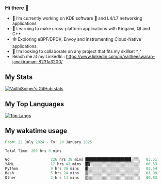 ### Hi there 👋

- 🔭 I’m currently working on KDE software 💓 and L4/L7 networking applications 
- 📖 Learning to make cross-platform applications with Kirigami, Qt and C++
- 🕸️ Exploring eBPF/DPDK, Envoy and instrumenting Cloud-Native applications. 
- 👯 I’m looking to collaborate on any project that fits my skillset ^_^
- Reach me at my LinkedIn : https://www.linkedin.com/in/vaitheeswaran-janakiraman-8231a3200/

## My Stats
[![VaithiSniper's GitHub stats](https://github-readme-stats.vercel.app/api?username=VaithiSniper&hide=stars&theme=radical)](https://github.com/anuraghazra/github-readme-stats)

## My Top Languages

[![Top Langs](https://github-readme-stats.vercel.app/api/top-langs/?username=VaithiSniper&layout=compact)](https://github.com/anuraghazra/github-readme-stats)

## My wakatime usage

<!--START_SECTION:waka-->

```rust
From: 22 July 2024 - To: 20 January 2025

Total Time: 269 hrs 8 mins

Go                   226 hrs 38 mins █████████████████████░░░░   83.51 %
YAML                 17 hrs 42 mins  █▓░░░░░░░░░░░░░░░░░░░░░░░   06.53 %
Python               9 hrs 36 mins   █░░░░░░░░░░░░░░░░░░░░░░░░   03.54 %
Bash                 5 hrs 24 mins   ▒░░░░░░░░░░░░░░░░░░░░░░░░   01.99 %
Other                2 hrs 14 mins   ▒░░░░░░░░░░░░░░░░░░░░░░░░   00.83 %
```

<!--END_SECTION:waka-->
